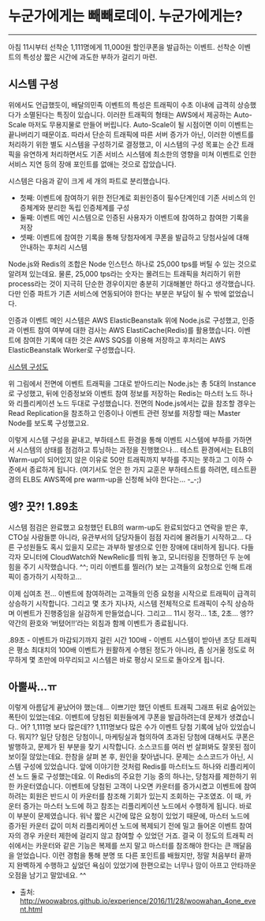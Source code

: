 # 누군가에게는 빼빼로데이. 누군가에게는?
-----
아침 11시부터 선착순 1,111명에게 11,000원 할인쿠폰을 발급하는 이벤트. 
선착순 이벤트의 특성상 짧은 시간에 과도한 부하가 걸리기 마련.

## 시스템 구성
위에서도 언급했듯이, 배달의민족 이벤트의 특성은 트래픽이 수초 이내에 급격히 상승했다가 소멸된다는 특징이 있습니다. 이러한 트래픽의 형태는 AWS에서 제공하는 Auto-Scale 마저도 무용지물로 만들어 버립니다. Auto-Scale이 될 시점이면 이미 이벤트는 끝나버리기 때문이죠.
따라서 단순히 트래픽에 따른 서버 증가가 아닌, 이러한 이벤트를 처리하기 위한 별도 시스템을 구성하기로 결정했고, 이 시스템의 구성 목표는 순간 트래픽을 유연하게 처리하면서도 기존 서비스 시스템에 최소한의 영향을 미쳐 이벤트로 인한 서비스 지연 등의 장애 포인트를 없애는 것으로 잡았습니다.

시스템은 다음과 같이 크게 세 개의 파트로 분리했습니다.

* 첫째: 이벤트에 참여하기 위한 전단계로 회원인증이 필수단계인데 기존 서비스의 인증체계와 분리한 독립 인증체계를 구성
* 둘째: 이벤트 메인 시스템으로 인증된 사용자가 이벤트에 참여하고 참여한 기록을 저장
* 셋째: 이벤트에 참여한 기록을 통해 당첨자에게 쿠폰을 발급하고 당첨사실에 대해 안내하는 후처리 시스템

Node.js와 Redis의 조합은 Node 인스턴스 하나로 25,000 tps를 버틸 수 있는 것으로 알려져 있는데요. 물론, 25,000 tps라는 숫자는 몰려드는 트래픽을 처리하기 위한 process라는 것이 지극히 단순한 경우이지만 충분히 기대해볼만 하다고 생각했습니다. 다만 인증 파트가 기존 서비스에 연동되어야 한다는 부분은 부담이 될 수 밖에 없었습니다.

인증과 이벤트 메인 시스템은 AWS ElasticBeanstalk 위에 Node.js로 구성했고, 인증과 이벤트 참여 여부에 대한 검사는 AWS ElastiCache(Redis)를 활용했습니다. 이벤트에 참여한 기록에 대한 것은 AWS SQS를 이용해 저장하고 후처리는 AWS ElasticBeanstalk Worker로 구성했습니다.

[시스템 구성도](../images/woowabros_event_system_structure.png)

위 그림에서 전면에 이벤트 트래픽을 그대로 받아드리는 Node.js는 총 5대의 Instance로 구성했고, 뒤에 인증정보와 이벤트 참여 정보를 저장하는 Redis는 마스터 노드 하나와 리플리케이션 노드 두대로 구성했습니다. 전면의 Node.js에서는 값을 참조할 경우는 Read Replication을 참조하고 인증이나 이벤트 관련 정보를 저장할 때는 Master Node를 보도록 구성했고요.

이렇게 시스템 구성을 끝내고, 부하테스트 환경을 통해 이벤트 시스템에 부하를 가하면서 시스템의 상태를 점검하고 튜닝하는 과정을 진행했으나… 테스트 환경에서는 ELB의 Warm-up이 되어있지 않은 이유로 50만 트래픽까지 부하를 주지는 못하고 그 이하 수준에서 종료하게 됩니다. (여기서도 얻은 한 가지 교훈은 부하테스트를 하려면, 테스트환경의 ELB도 AWS쪽에 pre warm-up을 신청해 놔야 한다는… -_-;)

## 엥? 끗?! 1.89초
시스템 점검은 완료했고 요청했던 ELB의 warm-up도 완료되었다고 연락을 받은 후, CTO실 사람들뿐 아니라, 유관부서의 담당자들이 점점 자리에 몰려들기 시작하고… 다른 구성원들도 혹시 있을지 모르는 과부하 발생으로 인한 장애에 대비하게 됩니다. 다들 각자 모니터에 CloudWatch와 NewRelic를 띄워 놓고, 모니터링을 진행하던 두 눈에 힘을 주기 시작했습니다. ^^;
미리 이벤트를 찔러(?) 보는 고객들의 요청으로 인해 트래픽이 증가하기 시작하고…

이제 십여초 전…
이벤트에 참여하려는 고객들의 인증 요청을 시작으로 트래픽이 급격히 상승하기 시작합니다. 그리고 몇 초가 지나자, 시스템 전체적으로 트래픽이 수직 상승하며 이벤트가 진행중임을 실감하게 만들었습니다.
그리고… 11시 정각… 1초, 2초… 엥??
약간의 환호와 ‘버텼어!!’라는 외침과 함께 이벤트가 종료됩니다.

.89초 - 이벤트가 마감되기까지 걸린 시간
100배 - 이벤트 시스템이 받아낸 초당 트래픽은 평소 최대치의 100배
이벤트가 원활하게 수행된 정도가 아니라, 좀 싱거울 정도로 허무하게 몇 초만에 마무리되고 시스템은 바로 평상시 모드로 돌아오게 됩니다.

## 아뿔싸…ㅠ
이렇게 아름답게 끝났어야 했는데… 이쁘기만 했던 이벤트 트래픽 그래프 뒤로 숨어있는 폭탄이 있었는데요. 이벤트에 당첨된 회원들에게 쿠폰을 발급하려는데 문제가 생겼습니다..
어? 1,111명 보다 많은데?? 1,111명보다 많은 수가 이벤트 당첨 기록에 남아 있었습니다. 뭐지??
일단 당첨은 당첨이니, 마케팅실과 협의하여 초과된 당첨에 대해서도 쿠폰은 발행하고, 문제가 된 부분을 찾기 시작합니다. 소스코드를 여러 번 살펴봐도 잘못된 점이 보이질 않았는데요. 한참을 살펴 본 후, 원인을 찾아냅니다. 문제는 소스코드가 아닌, 시스템 구성에 있었습니다.
앞에 이야기한 것처럼 Redis를 마스터노드 하나와 리플리케이션 노드 둘로 구성했는데요. 이 Redis의 주요한 기능 중의 하나는, 당첨자를 제한하기 위한 카운터였습니다. 이벤트에 당첨된 고객이 나오면 카운터를 증가시켰고 이벤트에 참여하려는 회원은 반드시 이 카운터를 참조해 기회가 있는지 조회하는 구조였죠. 이 때, 카운터 증가는 마스터 노드에 하고 참조는 리플리케이션 노드에서 수행하게 됩니다.
바로 이 부분이 문제였습니다.
워낙 짧은 시간에 많은 요청이 있었기 때문에, 마스터 노드에 증가된 카운터 값이 미처 리플리케이션 노드에 복제되기 전에 밀고 들어온 이벤트 참여자의 경우 카운터 제한에 걸리지 않고 참여할 수 있었던 거죠.
결국 이 정도의 트래픽 러쉬에서는 카운터와 같은 기능은 복제를 쓰지 말고 마스터를 참조해야 한다는 큰 깨달음을 얻었습니다.
이런 경험을 통해 분명 또 다른 포인트를 배웠지만, 정말 처음부터 끝까지 완벽하게 수행하고 싶었던 욕심이 있었기에 한편으로는 너무나 맘이 아프고 안타까운 오점을 남기고 말았네요. ^^

* 출처: http://woowabros.github.io/experience/2016/11/28/woowahan_4one_event.html
